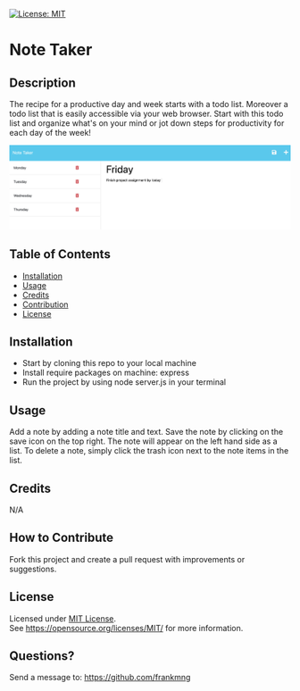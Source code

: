 [![License: MIT](https://img.shields.io/badge/License-MIT-yellow.svg)](https://opensource.org/licenses/MIT)
# Note Taker
## Description

The recipe for a productive day and week starts with a todo list. Moreover a todo list that is easily accessible via your web browser. Start with this todo list and organize what's on your mind or jot down steps for productivity for each day of the week!

![terminal-prompts](https://raw.githubusercontent.com/frankmng/Note-Taker//main/Develop/public/assets/images/note-taker.png)
## Table of Contents
- [Installation](#installation)
- [Usage](#usage)
- [Credits](#credits)
- [Contribution](#contribution)
- [License](#license)

## Installation
- Start by cloning this repo to your local machine
- Install require packages on machine: express
- Run the project by using node server.js in your terminal

## Usage
Add a note by adding a note title and text. Save the note by clicking on the save icon on the top right. The note will appear on the left hand side as a list. To delete a note, simply click the trash icon next to the note items in the list. 

## Credits
N/A

## How to Contribute
Fork this project and create a pull request with improvements or suggestions.
## License
Licensed under <a href="https://opensource.org/licenses/MIT/">MIT License<a>.<br>
See https://opensource.org/licenses/MIT/ for more information.

## Questions?
Send a message to: https://github.com/frankmng
